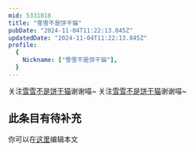 ```yaml
---
mid: 5331818
title: "雪雪不是饼干猫"
pubDate: "2024-11-04T11:22:13.845Z"
updatedDate: "2024-11-04T11:22:13.845Z"
profile:
  {
    Nickname: ["雪雪不是饼干猫"],
  }
---
```


关注[雪雪不是饼干猫](https://space.bilibili.com/5331818)谢谢喵~ 关注[雪雪不是饼干猫](https://space.bilibili.com/5331818)谢谢喵~

## 此条目有待补充
你可以在[这里](https://github.com/Yuhanawa/VTuber.ICU-Content/edit/master/v/雪雪不是饼干猫/index.md)编辑本文
